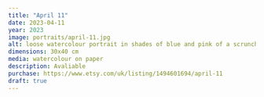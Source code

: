 ```yaml
---
title: "April 11"
date: 2023-04-11
year: 2023
image: portraits/april-11.jpg
alt: loose watercolour portrait in shades of blue and pink of a scrunched up, squinting face, with strong lighting coming from the left
dimensions: 30x40 cm
media: watercolour on paper
description: Avaliable
purchase: https://www.etsy.com/uk/listing/1494601694/april-11
draft: true
---
```

